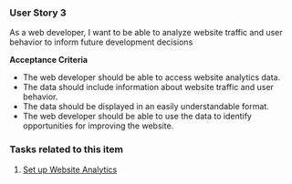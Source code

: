 ### User Story 3

As a web developer, I want to be able to analyze website traffic and user behavior to inform future development decisions

**Acceptance Criteria**
- The web developer should be able to access website analytics data.
- The data should include information about website traffic and user behavior.
- The data should be displayed in an easily understandable format.
- The web developer should be able to use the data to identify opportunities for improving the website.
### Tasks related to this item

1. [Set up Website Analytics](tasks/Epic1/S3task1.md)